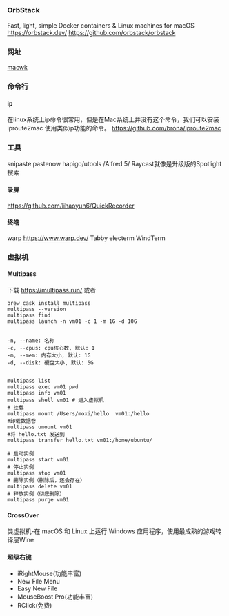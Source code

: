 
##
### OrbStack
Fast, light, simple Docker containers & Linux machines for macOS
https://orbstack.dev/
https://github.com/orbstack/orbstack


### 网址
[macwk](https://macwk.com.cn/)


### 命令行
#### ip
在linux系统上ip命令很常用，但是在Mac系统上并没有这个命令，我们可以安装 iproute2mac 使用类似ip功能的命令。
https://github.com/brona/iproute2mac

### 工具

snipaste
pastenow
hapigo/utools /Alfred 5/ Raycast就像是升级版的Spotlight搜索

#### 录屏
https://github.com/lihaoyun6/QuickRecorder

#### 终端
warp https://www.warp.dev/
Tabby
electerm
WindTerm
### 虚拟机
#### Multipass
下载
https://multipass.run/
或者
```
brew cask install multipass
multipass --version
multipass find
multipass launch -n vm01 -c 1 -m 1G -d 10G


-n, --name: 名称
-c, --cpus: cpu核心数, 默认: 1
-m, --mem: 内存大小, 默认: 1G
-d, --disk: 硬盘大小, 默认: 5G


multipass list
multipass exec vm01 pwd
multipass info vm01
multipass shell vm01 # 进入虚拟机
# 挂载
multipass mount /Users/moxi/hello  vm01:/hello
#卸载数据卷
multipass umount vm01
#将 hello.txt 发送到
multipass transfer hello.txt vm01:/home/ubuntu/

# 启动实例
multipass start vm01
# 停止实例
multipass stop vm01
# 删除实例（删除后，还会存在）
multipass delete vm01
# 释放实例（彻底删除）
multipass purge vm01
```

#### CrossOver
类虚拟机-在 macOS 和 Linux 上运行 Windows 应用程序，使用最成熟的游戏转译层Wine

#### 超级右键
- iRightMouse(功能丰富)
- New File Menu
- Easy New File
- MouseBoost Pro(功能丰富)
- RClick(免费)